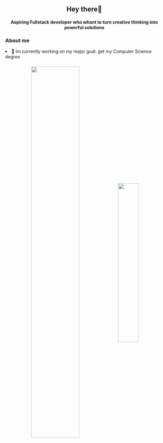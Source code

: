 <h2 align="center"><strong>Hey there🫡</strong></h2>
<h4 align="center">Aspiring Fullstack developer who whant to turn creative thinking into powerful solutions</h4>

<h3>About me</h3>
<li>🔭 Im currently working on my major goal: get my Computer Science degree</li>

<h3 align="center"><img width="55%" align="center" src = "https://github-readme-stats.vercel.app/api?username=carlos-dani-dev&show_icons=true&bg_color="#000000" />
<img width="36%" align="center" src = "https://github-readme-stats.vercel.app/api/top-langs/?username=carlos-dani-dev&)](https://github.com/anuraghazra/github-readme-stats" /></h3>
